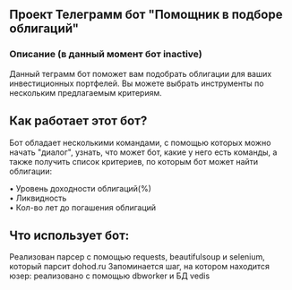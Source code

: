 ## Проект Телеграмм бот "Помощник в подборе облигаций"
### Описание (в данный момент бот inactive)
Данный теграмм бот поможет вам подобрать облигации для ваших инвестиционных портфелей. Вы можете выбрать инструменты по нескольким предлагаемым критериям.

## Как работает этот бот?
Бот обладает несколькими командами, с помощью которых можно начать "диалог", узнать, что может бот, какие у него есть команды, а также получить список критериев, по которым бот может найти облигации:

• Уровень доходности облигаций(%)  
• Ликвидность  
• Кол-во лет до погашения облигаций  

## Что использует бот:

Реализован парсер с помощью requests, beautifulsoup и selenium, который парсит dohod.ru
Запоминается шаг, на котором находится юзер: реализовано с помощью dbworker и БД vedis
